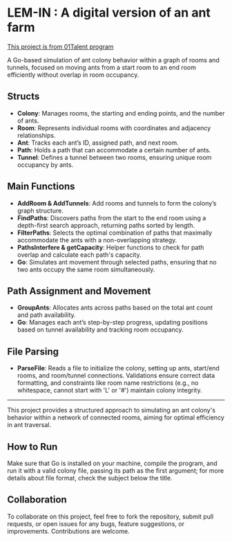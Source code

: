 # LEM-IN : A digital version of an ant farm

[This project is from 01Talent program](https://github.com/01-edu/public/tree/master/subjects/lem-in)


A Go-based simulation of ant colony behavior within a graph of rooms and tunnels, focused on moving ants from a start room to an end room efficiently without overlap in room occupancy.

## Structs

- **Colony**: Manages rooms, the starting and ending points, and the number of ants.
- **Room**: Represents individual rooms with coordinates and adjacency relationships.
- **Ant**: Tracks each ant’s ID, assigned path, and next room.
- **Path**: Holds a path that can accommodate a certain number of ants.
- **Tunnel**: Defines a tunnel between two rooms, ensuring unique room occupancy by ants.

## Main Functions

- **AddRoom & AddTunnels**: Add rooms and tunnels to form the colony’s graph structure.
- **FindPaths**: Discovers paths from the start to the end room using a depth-first search approach, returning paths sorted by length.
- **FilterPaths**: Selects the optimal combination of paths that maximally accommodate the ants with a non-overlapping strategy.
- **PathsInterfere & getCapacity**: Helper functions to check for path overlap and calculate each path's capacity.
- **Go**: Simulates ant movement through selected paths, ensuring that no two ants occupy the same room simultaneously.

## Path Assignment and Movement

- **GroupAnts**: Allocates ants across paths based on the total ant count and path availability.
- **Go**: Manages each ant’s step-by-step progress, updating positions based on tunnel availability and tracking room occupancy.

## File Parsing

- **ParseFile**: Reads a file to initialize the colony, setting up ants, start/end rooms, and room/tunnel connections. Validations ensure correct data formatting, and constraints like room name restrictions (e.g., no whitespace, cannot start with 'L' or '#') maintain colony integrity.

---

This project provides a structured approach to simulating an ant colony's behavior within a network of connected rooms, aiming for optimal efficiency in ant traversal.

## How to Run
Make sure that Go is installed on your machine, compile the program, and run it with a valid colony file, passing its path as the first argument; for more details about file format, check the subject below the title.

## Collaboration

To collaborate on this project, feel free to fork the repository, submit pull requests, or open issues for any bugs, feature suggestions, or improvements. Contributions are welcome.
